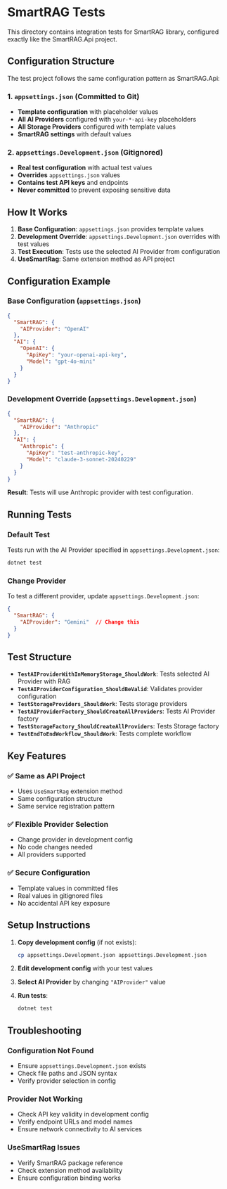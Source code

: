 # SmartRAG Tests

This directory contains integration tests for SmartRAG library, configured exactly like the SmartRAG.Api project.

## Configuration Structure

The test project follows the same configuration pattern as SmartRAG.Api:

### 1. `appsettings.json` (Committed to Git)
- **Template configuration** with placeholder values
- **All AI Providers** configured with `your-*-api-key` placeholders
- **All Storage Providers** configured with template values
- **SmartRAG settings** with default values

### 2. `appsettings.Development.json` (Gitignored)
- **Real test configuration** with actual test values
- **Overrides** `appsettings.json` values
- **Contains test API keys** and endpoints
- **Never committed** to prevent exposing sensitive data

## How It Works

1. **Base Configuration**: `appsettings.json` provides template values
2. **Development Override**: `appsettings.Development.json` overrides with test values
3. **Test Execution**: Tests use the selected AI Provider from configuration
4. **UseSmartRag**: Same extension method as API project

## Configuration Example

### Base Configuration (`appsettings.json`)
```json
{
  "SmartRAG": {
    "AIProvider": "OpenAI"
  },
  "AI": {
    "OpenAI": {
      "ApiKey": "your-openai-api-key",
      "Model": "gpt-4o-mini"
    }
  }
}
```

### Development Override (`appsettings.Development.json`)
```json
{
  "SmartRAG": {
    "AIProvider": "Anthropic"
  },
  "AI": {
    "Anthropic": {
      "ApiKey": "test-anthropic-key",
      "Model": "claude-3-sonnet-20240229"
    }
  }
}
```

**Result**: Tests will use Anthropic provider with test configuration.

## Running Tests

### Default Test
Tests run with the AI Provider specified in `appsettings.Development.json`:

```bash
dotnet test
```

### Change Provider
To test a different provider, update `appsettings.Development.json`:

```json
{
  "SmartRAG": {
    "AIProvider": "Gemini"  // Change this
  }
}
```

## Test Structure

- **`TestAIProviderWithInMemoryStorage_ShouldWork`**: Tests selected AI Provider with RAG
- **`TestAIProviderConfiguration_ShouldBeValid`**: Validates provider configuration
- **`TestStorageProviders_ShouldWork`**: Tests storage providers
- **`TestAIProviderFactory_ShouldCreateAllProviders`**: Tests AI Provider factory
- **`TestStorageFactory_ShouldCreateAllProviders`**: Tests Storage factory
- **`TestEndToEndWorkflow_ShouldWork`**: Tests complete workflow

## Key Features

### ✅ **Same as API Project**
- Uses `UseSmartRag` extension method
- Same configuration structure
- Same service registration pattern

### ✅ **Flexible Provider Selection**
- Change provider in development config
- No code changes needed
- All providers supported

### ✅ **Secure Configuration**
- Template values in committed files
- Real values in gitignored files
- No accidental API key exposure

## Setup Instructions

1. **Copy development config** (if not exists):
   ```bash
   cp appsettings.Development.json appsettings.Development.json
   ```

2. **Edit development config** with your test values

3. **Select AI Provider** by changing `"AIProvider"` value

4. **Run tests**:
   ```bash
   dotnet test
   ```

## Troubleshooting

### Configuration Not Found
- Ensure `appsettings.Development.json` exists
- Check file paths and JSON syntax
- Verify provider selection in config

### Provider Not Working
- Check API key validity in development config
- Verify endpoint URLs and model names
- Ensure network connectivity to AI services

### UseSmartRag Issues
- Verify SmartRAG package reference
- Check extension method availability
- Ensure configuration binding works

